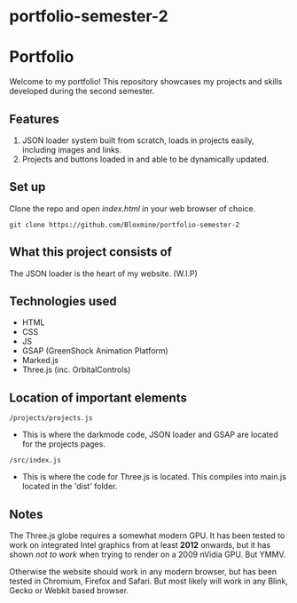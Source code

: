 # portfolio-semester-2
# Portfolio

Welcome to my portfolio! This repository showcases my projects and skills developed during the second semester.

## Features

1. JSON loader system built from scratch, loads in projects easily, including images and links.
2. Projects and buttons loaded in and able to be dynamically updated.

## Set up

Clone the repo and open _index.html_ in your web browser of choice.

`git clone https://github.com/Bloxmine/portfolio-semester-2`

## What this project consists of
The JSON loader is the heart of my website. (W.I.P)

## Technologies used

- HTML
- CSS
- JS
- GSAP (GreenShock Animation Platform)
- Marked.js
- Three.js (inc. OrbitalControls)

## Location of important elements

` /projects/projects.js `
- This is where the darkmode code, JSON loader and GSAP are located for the projects pages.

` /src/index.js `
- This is where the code for Three.js is located. This compiles into main.js located in the 'dist' folder.

## Notes

The Three.js globe requires a somewhat modern GPU. It has been tested to work on integrated Intel graphics from at least **2012** onwards, but it has shown _not to work_ when trying to render on a 2009 nVidia GPU. But YMMV.

Otherwise the website should work in any modern browser, but has been tested in Chromium, Firefox and Safari. But most likely will work in any Blink, Gecko or Webkit based browser.